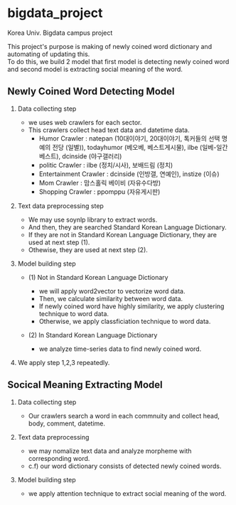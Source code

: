 # bigdata_project

Korea Univ. Bigdata campus project

This project's purpose is making of newly coined word dictionary and automating of updating this.  
To do this, we build 2 model that first model is detecting newly coined word and second model is extracting social meaning of the word.

## Newly Coined Word Detecting Model

1. Data collecting step
    - we uses web crawlers for each sector.
    - This crawlers collect head text data and datetime data.  
    	- Humor Crawler : natepan (10대이야기, 20대이야기, 톡커들의 선택 명예의 전당 (일별)), todayhumor (베오베, 베스트게시물), ilbe (일베-일간베스트), dcinside (야구갤러리)
    	- politic Crawler : ilbe (정치/시사), 보배드림 (정치)
    	- Entertainment Crawler : dcinside (인방갤, 연예인), instize (이슈)
    	- Mom Crawler : 맘스홀릭 베이비 (자유수다방)
    	- Shopping Crawler : ppomppu (자유게시판)
    
2. Text data preprocessing step
    - We may use soynlp library to extract words.
    - And then, they are searched Standard Korean Language Dictionary.
    - If they are not in Standard Korean Language Dictionary, they are used at next step (1).
    - Othewise, they are used at next step (2).

3. Model building step
    - (1)  Not in Standard Korean Language Dictionary
    	- we will apply word2vector to vectorize word data.
    	- Then, we calculate similarity between word data.
    	- If newly coined word have highly similarity, we apply clustering technique to word data.
    	- Otherwise, we apply classficiation technique to word data.
	
	
    - (2)  In Standard Korean Language Dictionary
    	- we analyze time-series data to find newly coined word.

4. We apply step 1,2,3 repeatedly.

## Socical Meaning Extracting Model

1. Data collecting step
   - Our crawlers search a word in each commnuity and collect head, body, comment, datetime.

2. Text data preprocessing
   - we may nomalize text data and analyze morpheme with corresponding word.
   - c.f) our word dictionary consists of detected newly coined words.

3. Model building step
   - we apply attention technique to extract social meaning of the word.
